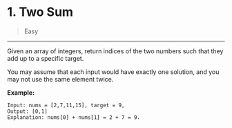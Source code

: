# 1. Two Sum

> Easy

------

Given an array of integers, return indices of the two numbers such that they add up to a specific target.

You may assume that each input would have exactly one solution, and you may not use the same element twice.

**Example:**

```
Input: nums = [2,7,11,15], target = 9,
Output: [0,1]
Explanation: nums[0] + nums[1] = 2 + 7 = 9.
```